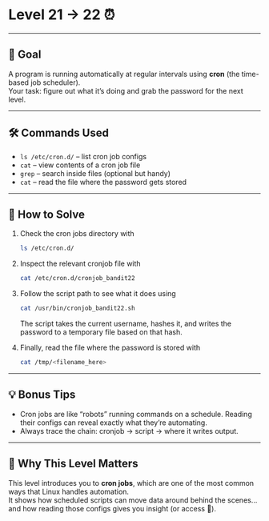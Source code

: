 # Level 21 → 22 ⏰  

---

## 🎯 Goal  

A program is running automatically at regular intervals using **cron** (the time-based job scheduler).  
Your task: figure out what it’s doing and grab the password for the next level.  

---

## 🛠 Commands Used  

- `ls /etc/cron.d/` – list cron job configs  
- `cat` – view contents of a cron job file  
- `grep` – search inside files (optional but handy)  
- `cat` – read the file where the password gets stored  

---

## 🚀 How to Solve  

1. Check the cron jobs directory with
   ```bash
   ls /etc/cron.d/
   ```
2. Inspect the relevant cronjob file with
   ```bash
   cat /etc/cron.d/cronjob_bandit22
   ```
3. Follow the script path to see what it does using
   ```bash
   cat /usr/bin/cronjob_bandit22.sh
   ```
   The script takes the current username, hashes it, and writes the password to a temporary file based on that hash.
   
5. Finally, read the file where the password is stored with
   ```bash
   cat /tmp/<filename_here>
   ```

---

## 💡 Bonus Tips  

- Cron jobs are like “robots” running commands on a schedule. Reading their configs can reveal exactly what they’re automating.  
- Always trace the chain: cronjob → script → where it writes output.  

---

## 🧠 Why This Level Matters  

This level introduces you to **cron jobs**, which are one of the most common ways that Linux handles automation.  
It shows how scheduled scripts can move data around behind the scenes… and how reading those configs gives you insight (or access 👀).  
